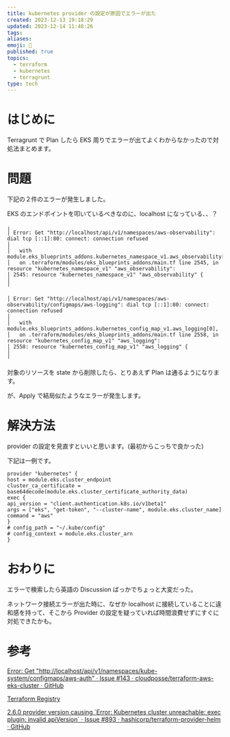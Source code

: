```yaml
---
title: kubernetes provider の設定が原因でエラーが出た
created: 2023-12-13 19:18:29
updated: 2023-12-14 11:48:26
tags: 
aliases: 
emoji: 🤖
published: true
topics:
  - terraform
  - kubernetes
  - terragrunt
type: tech
---
```

# はじめに

Terragrunt で Plan したら EKS 周りでエラーが出てよくわからなかったので対処法まとめます。

# 問題

下記の２件のエラーが発生しました。

EKS のエンドポイントを叩いているべきなのに、localhost になっている、、？

```shell
╷
│ Error: Get "http://localhost/api/v1/namespaces/aws-observability": dial tcp [::1]:80: connect: connection refused
│
│   with module.eks_blueprints_addons.kubernetes_namespace_v1.aws_observability[0],
│   on .terraform/modules/eks_blueprints_addons/main.tf line 2545, in resource "kubernetes_namespace_v1" "aws_observability":
│ 2545: resource "kubernetes_namespace_v1" "aws_observability" {
│
╵
```
```shell
│ Error: Get "http://localhost/api/v1/namespaces/aws-observability/configmaps/aws-logging": dial tcp [::1]:80: connect: connection refused
│
│   with module.eks_blueprints_addons.kubernetes_config_map_v1.aws_logging[0],
│   on .terraform/modules/eks_blueprints_addons/main.tf line 2558, in resource "kubernetes_config_map_v1" "aws_logging":
│ 2558: resource "kubernetes_config_map_v1" "aws_logging" {
│
╵
```

対象のリソースを state から削除したら、とりあえず Plan は通るようになります。

が、Apply で結局似たようなエラーが発生します。

# 解決方法

provider の設定を見直すといいと思います。(最初からこっちで良かった)

下記は一例です。

```hcl
provider "kubernetes" {
host = module.eks.cluster_endpoint
cluster_ca_certificate = base64decode(module.eks.cluster_certificate_authority_data)
exec {
api_version = "client.authentication.k8s.io/v1beta1"
args = ["eks", "get-token", "--cluster-name", module.eks.cluster_name]
command = "aws"
}
# config_path = "~/.kube/config"
# config_context = module.eks.cluster_arn
}
```
# おわりに

エラーで検索したら英語の Discussion ばっかでちょっと大変だった。

ネットワーク接続エラーが出た時に、なぜか localhost に接続していることに違和感を持って、そこから Provider の設定を疑っていれば時間浪費せずにすぐに対処できたかも。

# 参考

[Error: Get "http://localhost/api/v1/namespaces/kube-system/configmaps/aws-auth" · Issue #143 · cloudposse/terraform-aws-eks-cluster · GitHub](https://github.com/cloudposse/terraform-aws-eks-cluster/issues/143)

[Terraform Registry](https://registry.terraform.io/providers/hashicorp/kubernetes/latest/docs)

[2.6.0 provider version causing \`Error: Kubernetes cluster unreachable: exec plugin: invalid apiVersion\` · Issue #893 · hashicorp/terraform-provider-helm · GitHub](https://github.com/hashicorp/terraform-provider-helm/issues/893)
